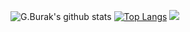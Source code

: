 ![G.Burak's github stats](https://github-readme-stats.vercel.app/api?username=webyonet&show_icons=true&theme=tokyonight)
[![Top Langs](https://github-readme-stats.vercel.app/api/top-langs/?username=webyonet&layout=compact&theme=tokyonight)](https://github.com/sseffa)
![](https://github-contributor-stats.vercel.app/api?username=webyonet&limit=5&theme=dark&combine_all_yearly_contributions=true)
